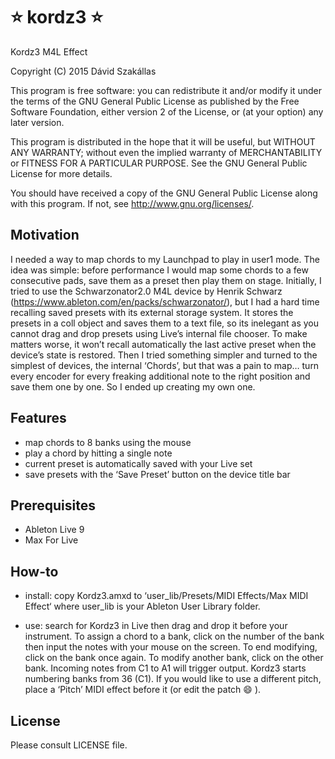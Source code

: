 :star: kordz3 :star:
======

Kordz3 M4L Effect

Copyright (C) 2015  Dávid Szakállas

This program is free software: you can redistribute it and/or modify
it under the terms of the GNU General Public License as published by
the Free Software Foundation, either version 2 of the License, or
(at your option) any later version.

This program is distributed in the hope that it will be useful,
but WITHOUT ANY WARRANTY; without even the implied warranty of
MERCHANTABILITY or FITNESS FOR A PARTICULAR PURPOSE.  See the
GNU General Public License for more details.

You should have received a copy of the GNU General Public License
along with this program.  If not, see <http://www.gnu.org/licenses/>.


Motivation
----------

I needed a way to map chords to my Launchpad to play in user1 mode. The idea was simple: before performance I would map some chords to a few consecutive pads, save them as a preset then play them on stage.  Initially, I tried to use the Schwarzonator2.0 M4L device by Henrik Schwarz (https://www.ableton.com/en/packs/schwarzonator/), but I had a hard time recalling saved presets with its external storage system. It stores the presets in a coll object and saves them to a text file, so its inelegant as you cannot drag and drop presets using Live’s internal file chooser. To make matters worse, it won’t recall automatically the last active preset when the device’s state is restored. Then I tried something simpler and turned to the simplest of devices,  the internal ‘Chords’, but that was a pain to map… turn every encoder for every freaking additional note to the right position and save them one by one. So I ended up creating my own one.

Features
--------

- map chords to 8 banks using the mouse
- play a chord by hitting a single note
- current preset is automatically saved with your Live set
- save presets with the ‘Save Preset’ button on the device title bar

Prerequisites
------------

- Ableton Live 9
- Max For Live

How-to
-----

- install: copy Kordz3.amxd to ‘user_lib/Presets/MIDI Effects/Max MIDI Effect‘ where user_lib is your Ableton User Library folder.

- use: search for Kordz3 in Live then drag and drop it before your instrument. To assign a chord to a bank, click on the number of the bank then input the notes with your mouse on the screen. To end modifying, click on the bank once again. To modify another bank, click on the other bank. Incoming notes from C1 to A1 will trigger output. Kordz3 starts numbering banks from 36 (C1). If you would like to use a different pitch, place a ‘Pitch’ MIDI effect before it (or edit the patch :smile: ).

License
-------
Please consult LICENSE file.
